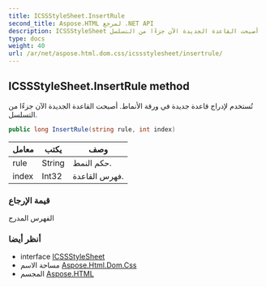 ```yaml
---
title: ICSSStyleSheet.InsertRule
second_title: Aspose.HTML لمرجع .NET API
description: ICSSStyleSheet طريقة. تُستخدم لإدراج قاعدة جديدة في ورقة الأنماط. أصبحت القاعدة الجديدة الآن جزءًا من التسلسل.
type: docs
weight: 40
url: /ar/net/aspose.html.dom.css/icssstylesheet/insertrule/
---
```

## ICSSStyleSheet.InsertRule method

تُستخدم لإدراج قاعدة جديدة في ورقة الأنماط. أصبحت القاعدة الجديدة الآن جزءًا من التسلسل.

```csharp
public long InsertRule(string rule, int index)
```

| معامل | يكتب | وصف |
| --- | --- | --- |
| rule | String | حكم النمط. |
| index | Int32 | فهرس القاعدة. |

### قيمة الإرجاع

الفهرس المدرج

### أنظر أيضا

* interface [ICSSStyleSheet](../)
* مساحة الاسم [Aspose.Html.Dom.Css](../../icssstylesheet/)
* المجسم [Aspose.HTML](../../../)


